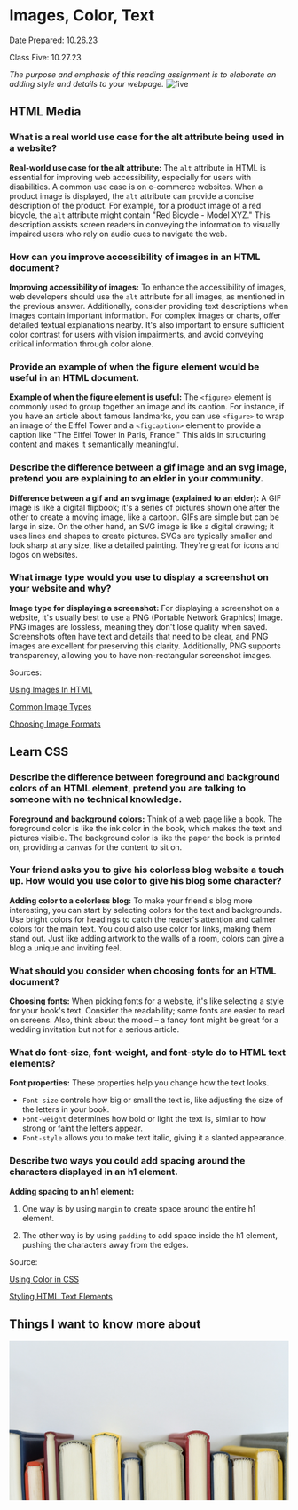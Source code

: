 # Images, Color, Text

Date Prepared: 10.26.23

Class Five: 10.27.23

*The purpose and emphasis of this reading assignment is to elaborate on adding style and details to your webpage.*
![five](photos/five.jpg)
## HTML Media

### What is a real world use case for the alt attribute being used in a website?

**Real-world use case for the alt attribute:** The `alt` attribute in HTML is essential for improving web accessibility, especially for users with disabilities. A common use case is on e-commerce websites. When a product image is displayed, the `alt` attribute can provide a concise description of the product. For example, for a product image of a red bicycle, the `alt` attribute might contain "Red Bicycle - Model XYZ." This description assists screen readers in conveying the information to visually impaired users who rely on audio cues to navigate the web.

### How can you improve accessibility of images in an HTML document?

**Improving accessibility of images:** To enhance the accessibility of images, web developers should use the `alt` attribute for all images, as mentioned in the previous answer. Additionally, consider providing text descriptions when images contain important information. For complex images or charts, offer detailed textual explanations nearby. It's also important to ensure sufficient color contrast for users with vision impairments, and avoid conveying critical information through color alone.

### Provide an example of when the figure element would be useful in an HTML document.

**Example of when the figure element is useful:** The `<figure>` element is commonly used to group together an image and its caption. For instance, if you have an article about famous landmarks, you can use `<figure>` to wrap an image of the Eiffel Tower and a `<figcaption>` element to provide a caption like "The Eiffel Tower in Paris, France." This aids in structuring content and makes it semantically meaningful.

### Describe the difference between a gif image and an svg image, pretend you are explaining to an elder in your community.

**Difference between a gif and an svg image (explained to an elder):** A GIF image is like a digital flipbook; it's a series of pictures shown one after the other to create a moving image, like a cartoon. GIFs are simple but can be large in size. On the other hand, an SVG image is like a digital drawing; it uses lines and shapes to create pictures. SVGs are typically smaller and look sharp at any size, like a detailed painting. They're great for icons and logos on websites.

### What image type would you use to display a screenshot on your website and why?

**Image type for displaying a screenshot:** For displaying a screenshot on a website, it's usually best to use a PNG (Portable Network Graphics) image. PNG images are lossless, meaning they don't lose quality when saved. Screenshots often have text and details that need to be clear, and PNG images are excellent for preserving this clarity. Additionally, PNG supports transparency, allowing you to have non-rectangular screenshot images.

Sources: 

[Using Images In HTML](https://developer.mozilla.org/en-US/docs/Learn/HTML/Multimedia_and_embedding/Images_in_HTML)

[Common Image Types](https://developer.mozilla.org/en-US/docs/Web/Media/Formats/Image_types)

[Choosing Image Formats](https://developer.mozilla.org/en-US/docs/Web/Media/Formats/Image_types#choosing_an_image_format)

## Learn CSS

### Describe the difference between foreground and background colors of an HTML element, pretend you are talking to someone with no technical knowledge.

**Foreground and background colors:** Think of a web page like a book. The foreground color is like the ink color in the book, which makes the text and pictures visible. The background color is like the paper the book is printed on, providing a canvas for the content to sit on.

### Your friend asks you to give his colorless blog website a touch up. How would you use color to give his blog some character?

**Adding color to a colorless blog:** To make your friend's blog more interesting, you can start by selecting colors for the text and backgrounds. Use bright colors for headings to catch the reader's attention and calmer colors for the main text. You could also use color for links, making them stand out. Just like adding artwork to the walls of a room, colors can give a blog a unique and inviting feel.

### What should you consider when choosing fonts for an HTML document?

**Choosing fonts:** When picking fonts for a website, it's like selecting a style for your book's text. Consider the readability; some fonts are easier to read on screens. Also, think about the mood – a fancy font might be great for a wedding invitation but not for a serious article.

### What do font-size, font-weight, and font-style do to HTML text elements?

**Font properties:** These properties help you change how the text looks. 
* `Font-size` controls how big or small the text is, like adjusting the size of the letters in your book.
* `Font-weight` determines how bold or light the text is, similar to how strong or faint the letters appear.
* `Font-style` allows you to make text italic, giving it a slanted appearance.

### Describe two ways you could add spacing around the characters displayed in an h1 element.

**Adding spacing to an h1 element:** 

1. One way is by using `margin` to create space around the entire h1 element. 

2. The other way is by using `padding` to add space inside the h1 element, pushing the characters away from the edges. 

Source:

[Using Color in CSS](https://developer.mozilla.org/en-US/docs/Web/CSS/CSS_Colors/Applying_color)

[Styling HTML Text Elements](https://developer.mozilla.org/en-US/docs/Learn/CSS/Styling_text/Fundamentals)

## Things I want to know more about
![Books](photos/Books.jpg)